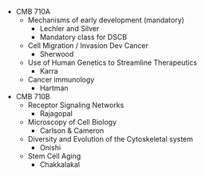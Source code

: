 - CMB 710A
	- Mechanisms of early development (mandatory)
		- Lechler and Silver
		- Mandatory class for DSCB
	- Cell Migration / Invasion Dev Cancer
		- Sherwood
	- Use of Human Genetics to Streamline Therapeutics
		- Karra
	- Cancer immunology
		- Hartman
- CMB 710B
	- Receptor Signaling Networks
		- Rajagopal
	- Microscopy of Cell Biology
		- Carlson & Cameron
	- Diversity and Evolution of the Cytoskeletal system
		- Onishi
	- Stem Cell Aging
		- Chakkalakal